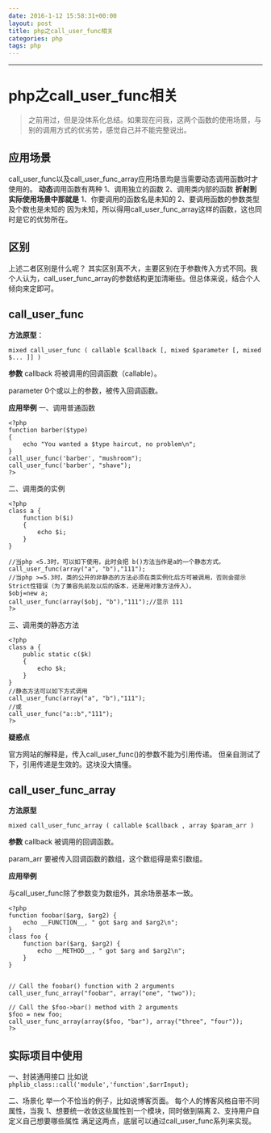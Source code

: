 ```yaml
---
date: 2016-1-12 15:58:31+00:00
layout: post
title: php之call_user_func相关
categories: php
tags: php
---
```





----------



     
    
# php之call_user_func相关

> 之前用过，但是没体系化总结。如果现在问我，这两个函数的使用场景，与别的调用方式的优劣势，感觉自己并不能完整说出。


## 应用场景
call_user_func以及call_user_func_array应用场景均是当需要动态调用函数时才使用的。
**动态**调用函数有两种
1、调用独立的函数
2、调用类内部的函数
**折射到实际使用场景中那就是**
1、你要调用的函数名是未知的
2、要调用函数的参数类型及个数也是未知的
因为未知，所以得用call_user_func_array这样的函数，这也同时是它的优势所在。

## 区别
上述二者区别是什么呢？
其实区别真不大，主要区别在于参数传入方式不同。我个人认为，call_user_func_array的参数结构更加清晰些。但总体来说，结合个人倾向来定即可。


## call_user_func

**方法原型**：

    mixed call_user_func ( callable $callback [, mixed $parameter [, mixed $... ]] )

**参数**
callback
将被调用的回调函数（callable）。

parameter
0个或以上的参数，被传入回调函数。


**应用举例**
一、调用普通函数

    <?php
    function barber($type)
    {
        echo "You wanted a $type haircut, no problem\n";
    }
    call_user_func('barber', "mushroom");
    call_user_func('barber', "shave");
    ?>

二、调用类的实例

    <?php
    class a {
        function b($i) 
        {
            echo $i;
        }
    }
    
    //当php <5.3时，可以如下使用，此时会把 b()方法当作是a的一个静态方式。
    call_user_func(array("a", "b"),"111");
    //当php >=5.3时，类的公开的非静态的方法必须在类实例化后方可被调用，否则会提示Strict性错误（为了兼容先前及以后的版本，还是用对象方法传入）。
    $obj=new a;
    call_user_func(array($obj, "b"),"111");//显示 111 
    ?>

三、调用类的静态方法

    <?php
    class a {
        public static c($k)
        {
            echo $k;
        }
    }
    //静态方法可以如下方式调用
    call_user_func(array("a", "b"),"111");
    //或
    call_user_func("a::b","111");
    ?>

**疑惑点**

官方网站的解释是，传入call_user_func()的参数不能为引用传递。
但亲自测试了下，引用传递是生效的。这块没大搞懂。


## call_user_func_array

**方法原型**

    mixed call_user_func_array ( callable $callback , array $param_arr )

**参数**
callback
被调用的回调函数。

param_arr
要被传入回调函数的数组，这个数组得是索引数组。


**应用举例**

与call_user_func除了参数变为数组外，其余场景基本一致。

    <?php
    function foobar($arg, $arg2) {
        echo __FUNCTION__, " got $arg and $arg2\n";
    }
    class foo {
        function bar($arg, $arg2) {
            echo __METHOD__, " got $arg and $arg2\n";
        }
    }
    
    
    // Call the foobar() function with 2 arguments
    call_user_func_array("foobar", array("one", "two"));
    
    // Call the $foo->bar() method with 2 arguments
    $foo = new foo;
    call_user_func_array(array($foo, "bar"), array("three", "four"));
    ?>


## 实际项目中使用

一、封装通用接口
比如说
 `phplib_class::call('module','function',$arrInput);`

二、场景化
举一个不恰当的例子，比如说博客页面。
每个人的博客风格自带不同属性，当我
1、想要统一收敛这些属性到一个模块，同时做到隔离
2、支持用户自定义自己想要哪些属性
满足这两点，底层可以通过call_user_func系列来实现。

